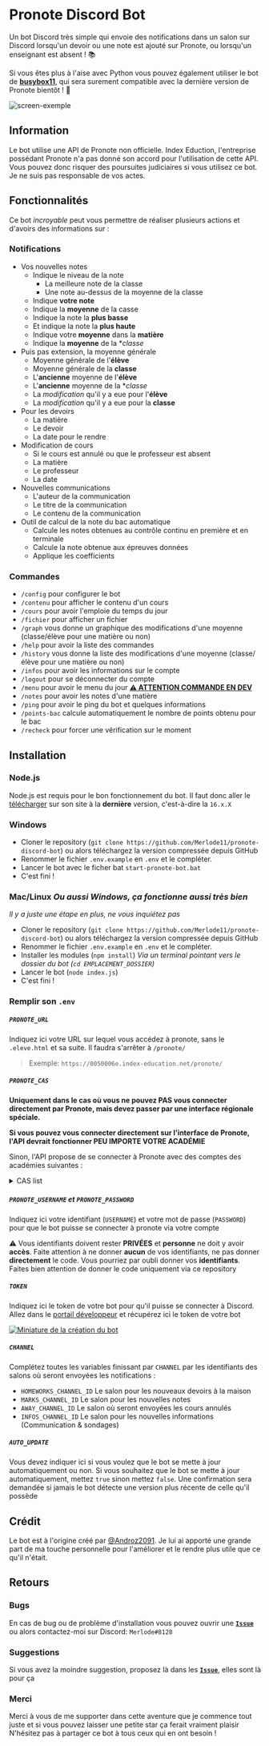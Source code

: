# Pronote Discord Bot

Un bot Discord très simple qui envoie des notifications dans un salon sur Discord lorsqu'un devoir ou une note est ajouté sur Pronote, ou lorsqu'un enseignant est absent ! 📚  

Si vous êtes plus à l'aise avec Python vous pouvez également utiliser le bot de **[busybox11](https://github.com/busybox11/probote)**, qui sera surement compatible avec la dernière version de Pronote bientôt ! 💫

![screen-exemple](./screen-exemple.png)

## Information

Le bot utilise une API de Pronote non officielle. Index Eduction, l'entreprise possédant Pronote n'a pas donné son accord pour l'utilisation de cette API.
Vous pouvez donc risquer des poursuites judiciaires si vous utilisez ce bot. Je ne suis pas responsable de vos actes.

## Fonctionnalités

Ce bot *incroyable* peut vous permettre de réaliser plusieurs actions et d'avoirs des informations sur :

### Notifications
- Vos nouvelles notes
    * Indique le niveau de la note
        + La meilleure note de la classe
        + Une note au-dessus de la moyenne de la classe
    * Indique **votre note**
    * Indique la **moyenne** de la casse
    * Indique la note la **plus basse**
    * Et indique la note la **plus haute**
    * Indique votre **moyenne** dans la **matière**
    * Indique la **moyenne** de la **classe*
- Puis pas extension, la moyenne générale
    * Moyenne générale de l'**élève**
    * Moyenne générale de la **classe**
    * L'**ancienne** moyenne de l'**élève**
    * L'**ancienne** moyenne de la **classe*
    * La *modification* qu'il y a eue pour l'**élève**
    * La *modification* qu'il y a eue pour la **classe**
- Pour les devoirs
    * La matière
    * Le devoir
    * La date pour le rendre
- Modification de cours
    * Si le cours est annulé ou que le professeur est absent
    * La matière
    * Le professeur
    * La date
- Nouvelles communications
    * L'auteur de la communication
    * Le titre de la communication
    * Le contenu de la communication
- Outil de calcul de la note du bac automatique
    * Calcule les notes obtenues au contrôle continu en première et en terminale
    * Calcule la note obtenue aux épreuves données
    * Applique les coefficients

### Commandes
- `/config` pour configurer le bot
- `/contenu` pour afficher le contenu d'un cours
- `/cours` pour avoir l'emploie du temps du jour
- `/fichier` pour afficher un fichier
- `/graph` vous donne un graphique des modifications d'une moyenne (classe/élève pour une matière ou non)
- `/help` pour avoir la liste des commandes
- `/history` vous donne la liste des modifications d'une moyenne (classe/élève pour une matière ou non)
- `/infos` pour avoir les informations sur le compte
- `/logout` pour se déconnecter du compte
- `/menu` pour avoir le menu du jour **[⚠ ATTENTION COMMANDE EN DEV](https://github.com/Merlode11/pronote-bot-discord/issues/4 "Aider à développer la commande")** 
- `/notes` pour avoir les notes d'une matière
- `/ping` pour avoir le ping du bot et quelques informations
- `/points-bac` calcule automatiquement le nombre de points obtenu pour le bac
- `/recheck` pour forcer une vérification sur le moment

## Installation

### Node.js
Node.js est requis pour le bon fonctionnement du bot. Il faut donc aller le [télécharger](https://nodejs.org/en/download/current/) sur son site à la **dernière** version, c'est-à-dire la `16.x.X`


### Windows
* Cloner le repository (`git clone https://github.com/Merlode11/pronote-discord-bot`) ou alors téléchargez la version compressée depuis GitHub
* Renommer le fichier `.env.example` en `.env` et le compléter.
* Lancer le bot avec le ficher bat `start-pronote-bot.bat`
* C'est fini !

### Mac/Linux *Ou aussi Windows, ça fonctionne aussi très bien*
*Il y a juste une étape en plus, ne vous inquiétez pas*

* Cloner le repository (`git clone https://github.com/Merlode11/pronote-discord-bot`) ou alors téléchargez la version compressée depuis GitHub
* Renommer le fichier `.env.example` en `.env` et le compléter.
* Installer les modules (`npm install`) *Via un terminal pointant vers le dossier du bot (`cd EMPLACEMENT_DOSSIER`)*
* Lancer le bot (`node index.js`)
* C'est fini !

### Remplir son `.env`
##### `PRONOTE_URL`
Indiquez ici votre URL sur lequel vous accédez à pronote, sans le `.eleve.html` et sa suite. Il faudra s'arrêter à `/pronote/`
> Exemple: `https://0050006e.index-education.net/pronote/`
##### `PRONOTE_CAS`
**Uniquement dans le cas où vous ne pouvez PAS vous connecter directement par Pronote, mais devez passer par une interface régionale spéciale.**

**Si vous pouvez vous connecter directement sur l'interface de Pronote, l'API devrait fonctionner PEU IMPORTE VOTRE ACADÉMIE**

Sinon, l'API propose de se connecter à Pronote avec des comptes des académies suivantes :

<details>
  <summary>CAS list</summary>
  
    - Académie d'Orleans-Tours (CAS : ac-orleans-tours, URL : "ent.netocentre.fr")
    - Académie de Besançon (CAS : ac-besancon, URL : "cas.eclat-bfc.fr")
    - Académie de Bordeaux (CAS : ac-bordeaux, URL : "mon.lyceeconnecte.fr")
    - Académie de Bordeaux 2 (CAS : ac-bordeaux2, URL : "ent2d.ac-bordeaux.fr")
    - Académie de Caen (CAS : ac-caen, URL : "fip.itslearning.com")
    - Académie de Clermont-Ferrand (CAS : ac-clermont, URL : "cas.ent.auvergnerhonealpes.fr")
    - Académie de Dijon (CAS : ac-dijon, URL : "cas.eclat-bfc.fr")
    - Académie de Grenoble (CAS : ac-grenoble, URL : "cas.ent.auvergnerhonealpes.fr")
    - Académie de la Loire (CAS : cybercolleges42, URL : "cas.cybercolleges42.fr")
    - Académie de Lille (CAS : ac-lille, URL : "cas.savoirsnumeriques62.fr")
    - Académie de Lille (CAS : ac-lille2, URL : "teleservices.ac-lille.fr")
    - Académie de Limoges (CAS : ac-limoges, URL : "mon.lyceeconnecte.fr")
    - Académie de Lyon (CAS : ac-lyon, URL : "cas.ent.auvergnerhonealpes.fr)
    - Académie de Marseille (CAS : atrium-sud, URL : "atrium-sud.fr")
    - Académie de Montpellier (CAS : ac-montpellier, URL : "cas.mon-ent-occitanie.fr")
    - Académie de Nancy-Metz (CAS : ac-nancy-metz, URL : "cas.monbureaunumerique.fr")
    - Académie de Nantes (CAS : ac-nantes, URL : "cas3.e-lyco.fr")
    - Académie de Poitiers (CAS : ac-poitiers, URL : "mon.lyceeconnecte.fr")
    - Académie de Reims (CAS : ac-reims, URL : "cas.monbureaunumerique.fr")
    - Académie de Rouen (Arsene76) (CAS : arsene76, URL : "cas.arsene76.fr")
    - Académie de Rouen (CAS : ac-rouen, URL : "nero.l-educdenormandie.fr")
    - Académie de Strasbourg (CAS : ac-strasbourg, URL : "cas.monbureaunumerique.fr")
    - Académie de Toulouse (CAS : ac-toulouse, URL : "cas.mon-ent-occitanie.fr")
    - Académie du Val-d'Oise (CAS : ac-valdoise, URL : "cas.moncollege.valdoise.fr")
    - ENT "Agora 06" (Nice) (CAS : agora06, URL : "cas.agora06.fr")
    - ENT "Haute-Garonne" (CAS : haute-garonne, URL : "cas.ecollege.haute-garonne.fr")
    - ENT "Hauts-de-France" (CAS : hdf, URL : "enthdf.fr")
    - ENT "La Classe" (Lyon) (CAS : laclasse, URL : "www.laclasse.com")
    - ENT "Lycee Connecte" (Nouvelle-Aquitaine) (CAS : lyceeconnecte, URL : "mon.lyceeconnecte.fr")
    - ENT "Seine-et-Marne" (CAS : seine-et-marne, URL : "ent77.seine-et-marne.fr")
    - ENT "Somme" (CAS : somme, URL : "college.entsomme.fr")
    - ENT "Portail Famille" (Orleans Tours) (CAS : portail-famille, URL : "seshat.ac-orleans-tours.fr:8443")
    - ENT "Toutatice" (Rennes) (CAS : toutatice, URL : "www.toutatice.fr")
    - ENT "Île de France" (CAS : iledefrance, URL : "ent.iledefrance.fr")
    - ENT "Mon collège Essonne" (CAS : moncollege-essonne, URL : "www.moncollege-ent.essonne.fr")
    - ENT "Paris Classe Numerique" (CAS : parisclassenumerique, URL : "ent.parisclassenumerique.fr")
    - ENT "Lycee Jean Renoir Munich" (CAS : ljr-munich, URL : "cas.kosmoseducation.com")
    - ENT "L'Eure en Normandie" (CAS : eure-normandie, URL : "cas.ent27.fr")  
    - ENT "Mon Bureau Numérique" via EduConnect (CAS: monbureaunumerique-educonnect, URL: "cas.monbureaunumerique.fr")
</details>



##### `PRONOTE_USERNAME` et `PRONOTE_PASSWORD`
Indiquez ici votre identifiant (`USERNAME`) et votre mot de passe (`PASSWORD`) pour que le bot puisse se connecter à pronote via votre compte

⚠ Vous identifiants doivent rester **PRIVÉES** et **personne** ne doit y avoir **accès**. Faite attention à ne donner **aucun** de vos identifiants, ne pas donner **directement** le code. Vous pourriez par oubli donner vos **identifiants**. Faites bien attention de donner le code uniquement via ce repository

##### `TOKEN`
Indiquez ici le token de votre bot pour qu'il puisse se connecter à Discord. Allez dans le [portail développeur](https://discord.com/developers/applications/) et récupérez ici le token de votre bot

[![Miniature de la création du bot](http://img.youtube.com/vi/Y8RcqgmYVU8/0.jpg)](http://www.youtube.com/watch?v=Y8RcqgmYVU8 "Miniature de la création du bot")

##### `CHANNEL`
Complétez toutes les variables finissant par `CHANNEL` par les identifiants des salons où seront envoyées les notifications :
* `HOMEWORKS_CHANNEL_ID` Le salon pour les nouveaux devoirs à la maison
* `MARKS_CHANNEL_ID` Le salon pour les nouvelles notes
* `AWAY_CHANNEL_ID` Le salon où seront envoyées les cours annulés
* `INFOS_CHANNEL_ID` Le salon pour les nouvelles informations (Communication & sondages)


##### `AUTO_UPDATE`
Vous devez indiquer ici si vous voulez que le bot se mette à jour automatiquement ou non. Si vous souhaitez que le bot se mette à jour automatiquement, mettez `true` sinon mettez `false`.
Une confirmation sera demandée si jamais le bot détecte une version plus récente de celle qu'il possède

## Crédit

Le bot est à l'origine créé par [@Androz2091](https://github.com/Androz2091/pronote-bot-discord). Je lui ai apporté une grande part de ma touche personnelle pour l'améliorer et le rendre plus utile que ce qu'il n'était. 


## Retours
### Bugs
En cas de bug ou de problème d'installation vous pouvez ouvrir une [**`Issue`**](https://github.com/Merlode11/pronote-bot-discord/issues/new?assignees=Merlode11&labels=bug%2C+help+wanted&template=signaler-un-bug.md&title=%5BBUG%5D) ou alors contactez-moi sur Discord: `Merlode#8128`
### Suggestions
Si vous avez la moindre suggestion, proposez là dans les [**`Issue`**](https://github.com/Merlode11/pronote-bot-discord/issues/new?assignees=Merlode11&labels=enhancement&template=proposer-une-fonctionnalit-.md&title=%5BSUGGESTION%5D), elles sont là pour ça

### Merci
Merci à vous de me supporter dans cette aventure que je commence tout juste et si vous pouvez laisser une petite star ça ferait vraiment plaisir
N'hésitez pas à partager ce bot à tous ceux qui en ont besoin !
